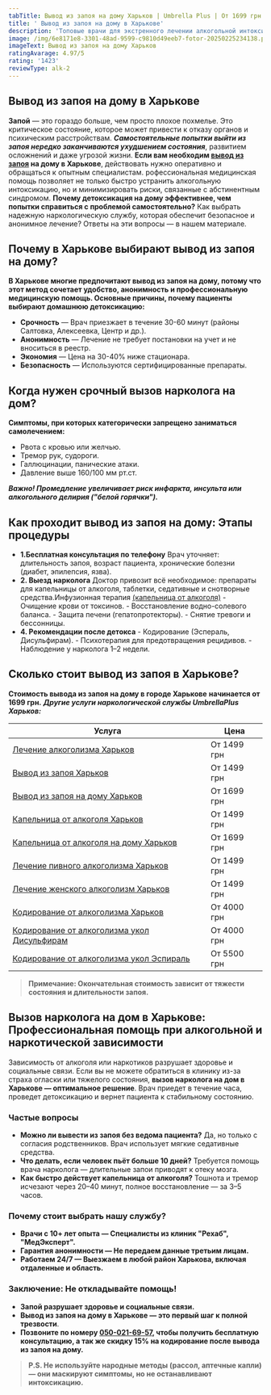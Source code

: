 ```yaml
---
tabTitle: Вывод из запоя на дому Харьков | Umbrella Plus | От 1699 грн
title: ' Вывод из запоя на дому в Харькове'
description: 'Топовые врачи для экстренного лечении алкогольной интоксикации '
image: /img/6e8171e8-3301-48ad-9599-c9810d49eeb7-fotor-20250225234138.png
imageText: Вывод из запоя на дому Харьков
ratingAvarage: 4.97/5
rating: '1423'
reviewType: alk-2
---
```


## Вывод из запоя на дому в Харькове

**Запой** — это гораздо больше, чем просто плохое похмелье. Это критическое состояние, которое может привести к отказу органов и психическим расстройствам. ***Самостоятельные попытки выйти из запоя нередко заканчиваются ухудшением состояния***, развитием осложнений и даже угрозой жизни. **Если вам необходим [вывод из запоя](https://umbrella-plus.com.ua/kharkiv/vivod-iz-zapoia-kharkiv/) на дому в Харькове**, действовать нужно оперативно и обращаться к опытным специалистам. рофессиональная медицинская помощь позволяет не только быстро устранить алкогольную интоксикацию, но и минимизировать риски, связанные с абстинентным синдромом. **Почему детоксикация на дому эффективнее, чем попытки справиться с проблемой самостоятельно?** Как выбрать надежную наркологическую службу, которая обеспечит безопасное и анонимное лечение? Ответы на эти вопросы — в нашем материале.

## Почему в Харькове выбирают вывод из запоя на дому?

**В Харькове многие предпочитают вывод из запоя на дому, потому что этот метод сочетает удобство, анонимность и профессиональную медицинскую помощь. Основные причины, почему пациенты выбирают домашнюю детоксикацию:**

* **Срочность** — Врач приезжает в течение 30-60 минут (районы Салтовка, Алексеевка, Центр и др.).
* **Анонимность** — Лечение не требует постановки на учет и не вноситься в реестр.
* **Экономия** — Цена на 30-40% ниже стационара.
* **Безопасность** — Используются сертифицированные препараты.

## Когда нужен срочный вызов нарколога на дом?

**Симптомы, при которых категорически запрещено заниматься самолечением:**

* Рвота с кровью или желчью.
* Тремор рук, судороги.
* Галлюцинации, панические атаки.
* Давление выше 160/100 мм рт.ст.

***Важно! Промедление увеличивает риск инфаркта, инсульта или алкогольного делирия ("белой горячки").***

## Как проходит вывод из запоя на дому: Этапы процедуры

* **1.Бесплатная консультация по телефону**
  Врач уточняет: длительность запоя, возраст пациента, хронические болезни (диабет, эпилепсия, язва).
* **2. Выезд нарколога**
  Доктор привозит всё необходимое: препараты для капельницы от алкоголя, таблетки, седативные и снотворные средства.Инфузионная терапия [(капельница от алкоголя)](https://umbrella-plus.com.ua/kharkiv/kapelnica_ot_alkogola_kharkiv/)
  \- Очищение крови от токсинов.
  \- Восстановление водно-солевого баланса.
  \- Защита печени (гепатопротекторы).
  \- Снятие тревоги и бессонницы.
* **4. Рекомендации после детокса**
  \- Кодирование (Эспераль, Дисульфирам).
  \- Психотерапия для предотвращения рецидивов.
  \- Наблюдение у нарколога 1–2 недели.

## Сколько стоит вывод из запоя в Харькове?

**Стоимость вывода из запоя на дому в городе Харькове** **начинается от 1699 грн.** ***Другие услуги наркологической службы UmbrellaPlus Харьков:***

| Услуга                                                                                                                         | Цена        |
| ------------------------------------------------------------------------------------------------------------------------------ | ----------- |
| [Лечение алкоголизма Харьков](https://umbrella-plus.com.ua/kharkiv/lechenie-alkogolizma-kharkiv/)                              | От 1499 грн |
| [Вывод из запоя Харьков](https://umbrella-plus.com.ua/kharkiv/vivod-iz-zapoia-kharkiv/)                                        | От 1499 грн |
| [Вывод из запоя на дому Харьков](https://umbrella-plus.com.ua/kharkiv/vivod-iz-zapoia-na-domy-kharkiv/)                        | От 1699 грн |
| [Капельница от алкоголя Харьков](https://umbrella-plus.com.ua/kharkiv/kapelnica_ot_alkogola_kharkiv/)                          | От 1499 грн |
| [Капельница от алкоголя на дому Харьков](https://umbrella-plus.com.ua/kharkiv/kapelnica_ot_alkogola_na_domy_kharkiv/)          | От 1699 грн |
| [Лечение пивного алкоголизма Харьков](https://umbrella-plus.com.ua/kharkiv/lechenie-pivnogo-alkogolizma-kharkiv/)              | От 1499 грн |
| [Лечение женского алкоголизм Харьков](https://umbrella-plus.com.ua/kharkiv/lechenie-jenskogo-alkogolizma-kharkiv/)             | От 1499 грн |
| [Кодирование от алкоголизма Харьков](https://umbrella-plus.com.ua/kharkiv/kodirovka-ot-alkogolia-kharkiv/)                     | От 4000 грн |
| [Кодирование от алкоголизма укол Дисульфирам](https://umbrella-plus.com.ua/kharkiv/kodirovka-ot-alkogolia-disulfiram-kharkiv/) | От 4000 грн |
| [Кодирование от алкоголизма укол Эспираль](https://umbrella-plus.com.ua/kharkiv/kodirovka-ot-alkogolizma-espiarl-kharkiv/)     | От 5500 грн |

> **Примечание: Окончательная стоимость зависит от тяжести состояния и длительности запоя.**

## Вызов нарколога на дом в Харькове: Профессиональная помощь при алкогольной и наркотической зависимости

Зависимость от алкоголя или наркотиков разрушает здоровье и социальные связи. Если вы не можете обратиться в клинику из-за страха огласки или тяжелого состояния, **вызов нарколога на дом в Харькове — оптимальное решение**. Врач приедет в течение часа, проведет детоксикацию и вернет пациента к стабильному состоянию.

### Частые вопросы

* **Можно ли вывести из запоя без ведома пациента?**
  Да, но только с согласия родственников. Врач использует мягкие седативные средства.
* **Что делать, если человек пьёт больше 10 дней?**
  Требуется помощь врача нарколога — длительные запои приводят к отеку мозга.
* **Как быстро действует капельница от алкоголя?**
  Тошнота и тремор исчезают через 20–40 минут, полное восстановление — за 3–5 часов.

### Почему стоит выбрать нашу службу?

* **Врачи с 10+ лет опыта — Специалисты из клиник "Рехаб", "МедЭксперт".**
* **Гарантия анонимности — Не передаем данные третьим лицам.**
* **Работаем 24/7 — Выезжаем в любой район Харькова, включая отдаленные и область.**

### Заключение: Не откладывайте помощь!

* **Запой разрушает здоровье и социальные связи.**
* **Вывод из запоя на дому в Харькове — это первый шаг к полной трезвости**.
* **Позвоните по номеру [050-021-69-57](tel:0500216957), чтобы получить  бесплатную консультацию, а так же скидку 15% на кодирование после вывода из запоя на дому.**

> **P.S. Не используйте народные методы (рассол, аптечные капли) — они маскируют симптомы, но не останавливают интоксикацию.**
